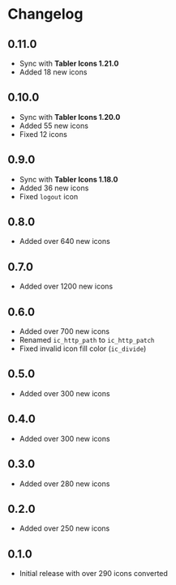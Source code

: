 # Changelog

## 0.11.0

* Sync with **Tabler Icons 1.21.0**
* Added 18 new icons

## 0.10.0

* Sync with **Tabler Icons 1.20.0**
* Added 55 new icons
* Fixed 12 icons

## 0.9.0

* Sync with **Tabler Icons 1.18.0**
* Added 36 new icons
* Fixed `logout` icon

## 0.8.0

* Added over 640 new icons

## 0.7.0

* Added over 1200 new icons

## 0.6.0

* Added over 700 new icons
* Renamed `ic_http_path` to `ic_http_patch`
* Fixed invalid icon fill color (`ic_divide`)

## 0.5.0

* Added over 300 new icons

## 0.4.0

* Added over 300 new icons

## 0.3.0

* Added over 280 new icons

## 0.2.0

* Added over 250 new icons

## 0.1.0

* Initial release with over 290 icons converted
